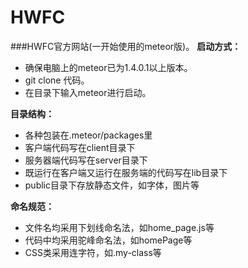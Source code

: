 # HWFC
###HWFC官方网站(一开始使用的meteor版)。
**启动方式：**    
*  确保电脑上的meteor已为1.4.0.1以上版本。    
*  git clone 代码。     
*  在目录下输入meteor进行启动。   
   
**目录结构：**
*  各种包装在.meteor/packages里
*  客户端代码写在client目录下
*  服务器端代码写在server目录下
*  既运行在客户端又运行在服务端的代码写在lib目录下
*  public目录下存放静态文件，如字体，图片等

**命名规范：**
*  文件名均采用下划线命名法，如home_page.js等
*  代码中均采用驼峰命名法，如homePage等
*  CSS类采用连字符，如.my-class等
